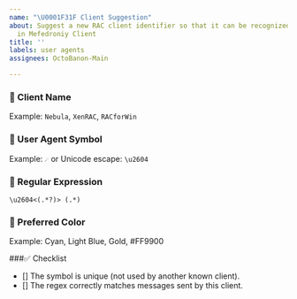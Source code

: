 ```yaml
---
name: "\U0001F31F Client Suggestion"
about: Suggest a new RAC client identifier so that it can be recognized and styled
  in Mefedroniy Client
title: ''
labels: user agents
assignees: OctoBanon-Main

---
```


### 🧾 Client Name

<!-- Display name of the client (as it should appear in UI) -->
Example: `Nebula`, `XenRAC`, `RACforWin`

### 🔣 User Agent Symbol

<!-- Unique Unicode prefix used in messages -->
Example: `☄` or Unicode escape: `\u2604`

### 🧬 Regular Expression

<!-- Regex to extract username and message.
Must have two capture groups: (1) username, (2) message. -->

```regex
\u2604<(.*?)> (.*)
```

### 🎨 Preferred Color

<!-- Suggested color for the username when this agent is detected -->
Example: Cyan, Light Blue, Gold, #FF9900

###✅ Checklist

- [] The symbol is unique (not used by another known client).
- [] The regex correctly matches messages sent by this client.
